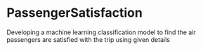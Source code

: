 # PassengerSatisfaction
Developing a machine learning classification model to find the air passengers are satisfied with the trip using given details
